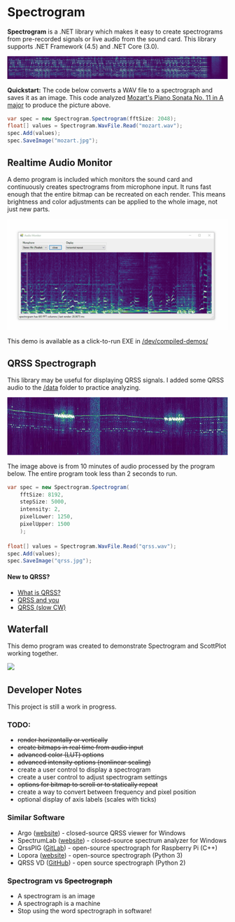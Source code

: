 # Spectrogram
**Spectrogram** is a .NET library which makes it easy to create spectrograms from pre-recorded signals or live audio from the sound card. This library supports .NET Framework (4.5) and .NET Core (3.0).

![](data/mozart.jpg)

**Quickstart:** The code below converts a WAV file to a spectrograph and saves it as an image. This code analyzed [Mozart's Piano Sonata No. 11 in A major](https://www.youtube.com/watch?v=aeEmGvm7kDk) to produce the picture above.

```cs
var spec = new Spectrogram.Spectrogram(fftSize: 2048);
float[] values = Spectrogram.WavFile.Read("mozart.wav");
spec.Add(values);
spec.SaveImage("mozart.jpg");
```

## Realtime Audio Monitor

A demo program is included which monitors the sound card and continuously creates spectrograms from microphone input. It runs fast enough that the entire bitmap can be recreated on each render. This means brightness and color adjustments can be applied to the whole image, not just new parts.

![](data/screenshot4.gif)

This demo is available as a click-to-run EXE in [/dev/compiled-demos/](/dev/compiled-demos/)

## QRSS Spectrograph

This library may be useful for displaying QRSS signals. I added some QRSS audio to the [/data](/data) folder to practice analyzing.

![](data/qrss.jpg)

The image above is from 10 minutes of audio processed by the program below. The entire program took less than 2 seconds to run.

```cs
var spec = new Spectrogram.Spectrogram(
    fftSize: 8192, 
    stepSize: 5000,
    intensity: 2, 
    pixelLower: 1250, 
    pixelUpper: 1500
    );
    
float[] values = Spectrogram.WavFile.Read("qrss.wav");
spec.Add(values);
spec.SaveImage("qrss.jpg");
```

#### New to QRSS?
  * [What is QRSS?](https://www.qsl.net/m0ayf/What-is-QRSS.html)
  * [QRSS and you](http://www.ka7oei.com/qrss1.html)
  * [QRSS (slow CW)](https://sites.google.com/site/qrssinfo/QRSS-Slow-CW)

## Waterfall
This demo program was created to demonstrate Spectrogram and ScottPlot working together.

![](data/screenshot6.gif)

## Developer Notes

This project is still a work in progress.

### TODO:
* ~~render horizontally or vertically~~
* ~~create bitmaps in real time from audio input~~
* ~~advanced color (LUT) options~~
* ~~advanced intensity options (nonlinear scaling)~~
* create a user control to display a spectrogram
* create a user control to adjust spectrogram settings
* ~~options for bitmap to scroll or to statically repeat~~
* create a way to convert between frequency and pixel position
* optional display of axis labels (scales with ticks)

### Similar Software
* Argo ([website](http://digilander.libero.it/i2phd/argo/)) - closed-source QRSS viewer for Windows
* SpectrumLab ([website](http://www.qsl.net/dl4yhf/spectra1.html)) - closed-source spectrum analyzer for Windows 
* QrssPIG ([GitLab](https://gitlab.com/hb9fxx/qrsspig)) - open-source spectrograph for Raspberry Pi (C++)
* Lopora ([website](http://www.qsl.net/pa2ohh/11lop.htm)) - open-source spectrograph (Python 3) 
* QRSS VD ([GitHub](https://github.com/swharden/QRSS-VD)) - open source spectrograph (Python 2)

### Spectrogram vs ~~Spectrograph~~
* A spectrogram is an image
* A spectrograph is a machine
* Stop using the word spectrograph in software!
